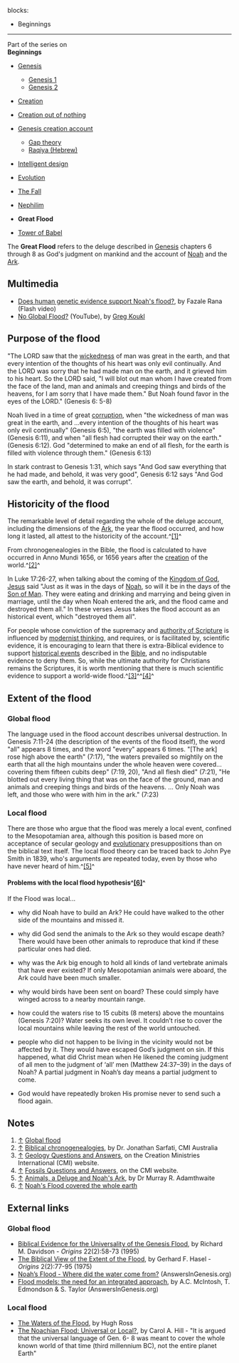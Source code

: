 blocks:
- Beginnings
---
Part of the series on  
**Beginnings**
-   [Genesis](Genesis "Genesis")
    -   [Genesis 1](Genesis_1 "Genesis 1")
    -   [Genesis 2](Genesis_2 "Genesis 2")

-   [Creation](Creation "Creation")
-   [Creation out of nothing](Creation_out_of_nothing "Creation out of nothing")
-   [Genesis creation account](Genesis_creation_account "Genesis creation account")
    -   [Gap theory](Gap_theory "Gap theory")
    -   [Raqiya (Hebrew)](Raqiya_(Hebrew) "Raqiya (Hebrew)")

-   [Intelligent design](Intelligent_design "Intelligent design")
-   [Evolution](Evolution "Evolution")
-   [The Fall](The_Fall "The Fall")
-   [Nephilim](Nephilim "Nephilim")
-   **Great Flood**
-   [Tower of Babel](Tower_of_Babel "Tower of Babel")

The **Great Flood** refers to the deluge described in
[Genesis](Genesis "Genesis") chapters 6 through 8 as God's judgment
on mankind and the account of [Noah](Noah "Noah") and the
[Ark](Noah's_Ark "Noah's Ark").

## Multimedia

-   [Does human genetic evidence support Noah's flood?](http://www.reasons.org/resources/multimedia/rtbvideo/flood.html),
    by Fazale Rana (Flash video)
-   [No Global Flood?](http://www.youtube.com/watch?v=aLmdwZHWIPg&feature=feedu)
    (YouTube), by [Greg Koukl](Greg_Koukl "Greg Koukl")

## Purpose of the flood

"The LORD saw that the [wickedness](Wickedness "Wickedness") of man
was great in the earth, and that every intention of the thoughts of
his heart was only evil continually. And the LORD was sorry that he
had made man on the earth, and it grieved him to his heart. So the
LORD said, "I will blot out man whom I have created from the face
of the land, man and animals and creeping things and birds of the
heavens, for I am sorry that I have made them." But Noah found
favor in the eyes of the LORD." (Genesis 6: 5-8)

Noah lived in a time of great
[corruption](Total_depravity "Total depravity"), when "the
wickedness of man was great in the earth, and ...every intention of
the thoughts of his heart was only evil continually" (Genesis 6:5),
"the earth was filled with violence" (Genesis 6:11), and when "all
flesh had corrupted their way on the earth." (Genesis 6:12). God
"determined to make an end of all flesh, for the earth is filled
with violence through them." (Genesis 6:13)

In stark contrast to Genesis 1:31, which says "And God saw
everything that he had made, and behold, it was very good", Genesis
6:12 says "And God saw the earth, and behold, it was corrupt".

## Historicity of the flood

The remarkable level of detail regarding the whole of the deluge
account, including the dimensions of the
[Ark](Noah's_Ark "Noah's Ark"), the year the flood occurred, and
how long it lasted, all attest to the historicity of the
account.^[[1]](#note-0)^

From chronogenealogies in the Bible, the flood is calculated to
have occurred in Anno Mundi 1656, or 1656 years after the
[creation](Creation "Creation") of the world.^[[2]](#note-1)^

In Luke 17:26-27, when talking about the coming of the
[Kingdom of God](Kingdom_of_God "Kingdom of God"),
[Jesus](Jesus "Jesus") said "Just as it was in the days of
[Noah](Noah "Noah"), so will it be in the days of the
[Son of Man](Son_of_Man "Son of Man"). They were eating and
drinking and marrying and being given in marriage, until the day
when Noah entered the ark, and the flood came and destroyed them
all." In these verses Jesus takes the flood account as an
historical event, which "destroyed them all".

For people whose conviction of the supremacy and
[authority of Scripture](Authority_of_the_Bible "Authority of the Bible")
is influenced by [modernist thinking](Modernism "Modernism"), and
requires, or is facilitated by, scientific evidence, it is
encouraging to learn that there is extra-Biblical evidence to
support
[historical events](Biblical_archaeology "Biblical archaeology")
described in the [Bible](Bible "Bible"), and no indisputable
evidence to deny them. So, while the ultimate authority for
Christians remains the Scriptures, it is worth mentioning that
there is much scientific evidence to support a world-wide
flood.^[[3]](#note-2)^^[[4]](#note-3)^

## Extent of the flood

### Global flood

The language used in the flood account describes universal
destruction. In Genesis 7:11-24 (the description of the events of
the flood itself), the word "all" appears 8 times, and the word
"every" appears 6 times. "[The ark] rose high above the earth"
(7:17), "the waters prevailed so mightily on the earth that all the
high mountains under the whole heaven were covered... covering them
fifteen cubits deep" (7:19, 20), "And all flesh died" (7:21), "He
blotted out every living thing that was on the face of the ground,
man and animals and creeping things and birds of the heavens. ...
Only Noah was left, and those who were with him in the ark."
(7:23)

### Local flood

There are those who argue that the flood was merely a local event,
confined to the Mesopotamian area, although this position is based
more on acceptance of secular geology and
[evolutionary](Evolution "Evolution") presuppositions than on the
biblical text itself. The local flood theory can be traced back to
John Pye Smith in 1839, who's arguments are repeated today, even by
those who have never heard of him.^[[5]](#note-4)^

#### Problems with the local flood hypothesis^[[6]](#note-5)^

If the Flood was local...

-   why did Noah have to build an Ark? He could have walked to the
    other side of the mountains and missed it.

-   why did God send the animals to the Ark so they would escape
    death? There would have been other animals to reproduce that kind
    if these particular ones had died.

-   why was the Ark big enough to hold all kinds of land vertebrate
    animals that have ever existed? If only Mesopotamian animals were
    aboard, the Ark could have been much smaller.

-   why would birds have been sent on board? These could simply
    have winged across to a nearby mountain range.

-   how could the waters rise to 15 cubits (8 meters) above the
    mountains (Genesis 7:20)? Water seeks its own level. It couldn’t
    rise to cover the local mountains while leaving the rest of the
    world untouched.
-   people who did not happen to be living in the vicinity would
    not be affected by it. They would have escaped God’s judgment on
    sin. If this happened, what did Christ mean when He likened the
    coming judgment of all men to the judgment of ‘all’ men (Matthew
    24:37–39) in the days of Noah? A partial judgment in Noah’s day
    means a partial judgment to come.

-   God would have repeatedly broken His promise never to send such
    a flood again.

## Notes

1.  [↑](#ref-0)
    [Global flood](http://creationwiki.org/Global_flood)
2.  [↑](#ref-1)
    [Biblical chronogenealogies](http://creation.com/biblical-chronogenealogies),
    by Dr. Jonathan Sarfati, CMI Australia
3.  [↑](#ref-2)
    [Geology Questions and Answers](http://creation.com/geology-questions-and-answers),
    on the Creation Ministries International (CMI) website.
4.  [↑](#ref-3)
    [Fossils Questions and Answers](http://creation.com/fossils-questions-and-answers),
    on the CMI website.
5.  [↑](#ref-4)
    [Animals, a Deluge and Noah's Ark](http://creation.com/church-leader-aghast-at-belief-in-a-worldwide-flood#mra1),
    by Dr Murray R. Adamthwaite
6.  [↑](#ref-5)
    [Noah's Flood covered the whole earth](http://creation.com/noahs-flood-covered-the-whole-earth)

## External links

### Global flood

-   [Biblical Evidence for the Universality of the Genesis Flood](http://www.grisda.org/origins/22058.htm),
    by Richard M. Davidson - *Origins* 22(2):58-73 (1995)
-   [The Biblical View of the Extent of the Flood](http://www.grisda.org/origins/02077.htm),
    by Gerhard F. Hasel - *Origins* 2(2):77-95 (1975)
-   [Noah’s Flood - Where did the water come from?](http://www.answersingenesis.org/home/area/tools/flood-waters.asp)
    (AnswersInGenesis.org)
-   [Flood models: the need for an integrated approach](http://www.answersingenesis.org/tj/v14/i1/flood_models.asp),
    by A.C. McIntosh, T. Edmondson & S. Taylor (AnswersInGenesis.org)

### Local flood

-   [The Waters of the Flood](http://www.reasons.org/resources/apologetics/flood.shtml),
    by Hugh Ross
-   [The Noachian Flood: Universal or Local?](http://www.asa3.org/asa/PSCF/2002/PSCF9-02Hill.pdf),
    by Carol A. Hill - "It is argued that the universal language of
    Gen. 6- 8 was meant to cover the whole known world of that time
    (third millennium BC), not the entire planet Earth"



